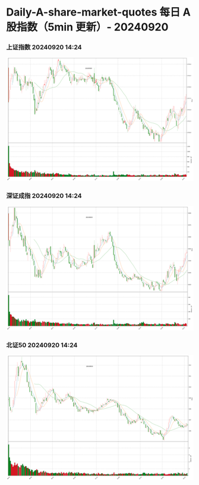 
# Daily-A-share-market-quotes 每日 A 股指数（5min 更新）- 20240920

### 上证指数 20240920 14:24
![](./fig/2024/9/20240920-sh000001.png)

### 深证成指 20240920 14:24
![](./fig/2024/9/20240920-sz399001.png)

### 北证50 20240920 14:24
![](./fig/2024/9/20240920-bj899050.png)
